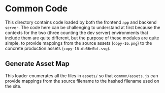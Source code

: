 # Common Code

This directory contains code loaded by both the frontend `app` and backend `server`. The code here can be challenging to understand at first because the contexts for the two (three counting the dev server) environments that include them are quite different, but the purpose of these modules are quite simple, to provide mappings from the source assets (`copy-16.png`) to the concrete production assets (`copy-16.db66e0bf.svg`).

## Generate Asset Map

This loader enumerates all the files in `assets/` so that `common/assets.js` can provide mappings from the source filename to the hashed filename used on the site.